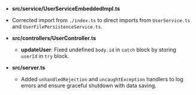 - **src/service/UserServiceEmbeddedImpl.ts**
- Corrected import from `./index.ts` to direct imports from `UserService.ts` and `UserFilePersistenceService.ts`.

- **src/controllers/UserController.ts**
    - **updateUser**: Fixed undefined `body.id` in `catch` block by storing `userId` in `try` block.

- **src/server.ts**
    - Added `unhandledRejection` and `uncaughtException` handlers to log errors and ensure graceful shutdown with data saving.